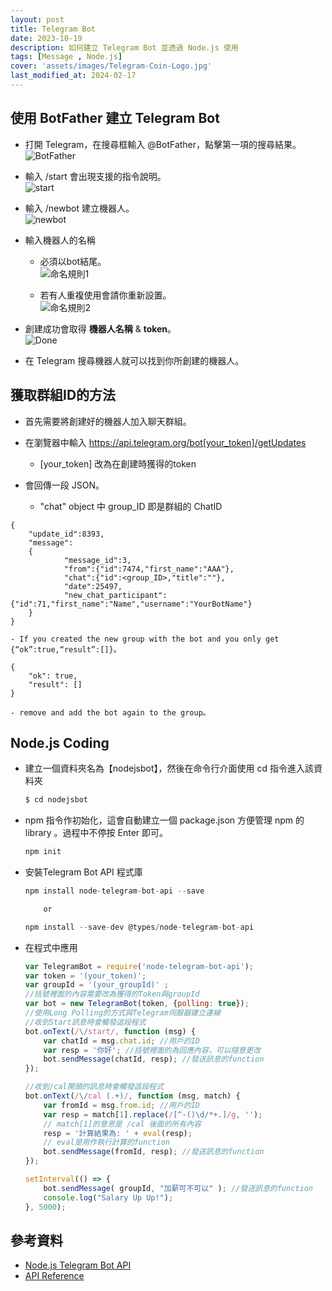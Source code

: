 ```yaml
---
layout: post
title: Telegram Bot
date: 2023-10-19
description: 如何建立 Telegram Bot 並透過 Node.js 使用
tags: [Message , Node.js]
cover: 'assets/images/Telegram-Coin-Logo.jpg'
last_modified_at: 2024-02-17
--- 
```


## 使用 BotFather 建立 Telegram Bot
- 打開 Telegram，在搜尋框輸入 @BotFather，點擊第一項的搜尋結果。  
    ![BotFather](https://hackmd.io/_uploads/Bk5linasp.png)  

- 輸入 /start 會出現支援的指令說明。  
    ![start](https://hackmd.io/_uploads/rJ1_nhToa.png)  

- 輸入 /newbot 建立機器人。  
    ![newbot](https://hackmd.io/_uploads/SJ_Manpsa.png)  
    
- 輸入機器人的名稱  

    - 必須以bot結尾。  
    ![命名規則1](https://hackmd.io/_uploads/ByN41TTsp.png)  
	
    - 若有人重複使用會請你重新設置。  
    ![命名規則2](https://hackmd.io/_uploads/B13E1pTj6.png)  
	

- 創建成功會取得 **機器人名稱** & **token**。  
    ![Done](https://hackmd.io/_uploads/rJkie6Ti6.png)  

- 在 Telegram 搜尋機器人就可以找到你所創建的機器人。  

## 獲取群組ID的方法
- 首先需要將創建好的機器人加入聊天群組。  

- 在瀏覽器中輸入 https://api.telegram.org/bot[your_token]/getUpdates  
    - [your_token] 改為在創建時獲得的token  

- 會回傳一段 JSON。  
    - "chat" object 中 group_ID 即是群組的 ChatID  
```
{
	"update_id":8393,
	"message":
    {
			"message_id":3,
			"from":{"id":7474,"first_name":"AAA"},
			"chat":{"id":<group_ID>,"title":""},
			"date":25497,
			"new_chat_participant":{"id":71,"first_name":"Name","username":"YourBotName"}
    }
}
```
    - If you created the new group with the bot and you only get {“ok”:true,“result”:[]}。  
```
{
	"ok": true,
    "result": []
}
```
    - remove and add the bot again to the group。  
    

## Node.js Coding
- 建立一個資料夾名為【nodejsbot】，然後在命令行介面使用 cd 指令進入該資料夾

	```	js
	$ cd nodejsbot
	```
- npm 指令作初始化，這會自動建立一個 package.json 方便管理 npm 的 library 。過程中不停按 Enter 即可。
	``` js
	npm init
	```
- 安裝Telegram Bot API 程式庫
	``` js
	npm install node-telegram-bot-api --save

		or

	npm install --save-dev @types/node-telegram-bot-api
	```
    
- 在程式中應用  

	``` js
	var TelegramBot = require('node-telegram-bot-api');
	var token = '(your_token)';
	var groupId = '(your_groupId)' ;
	//括號裡面的內容需要改為獲得的Token與groupId
	var bot = new TelegramBot(token, {polling: true});
	//使用Long Polling的方式與Telegram伺服器建立連線
	//收到Start訊息時會觸發這段程式
	bot.onText(/\/start/, function (msg) {
		var chatId = msg.chat.id; //用戶的ID
		var resp = '你好'; //括號裡面的為回應內容，可以隨意更改
		bot.sendMessage(chatId, resp); //發送訊息的function
	});
	
	//收到/cal開頭的訊息時會觸發這段程式
	bot.onText(/\/cal (.+)/, function (msg, match) {
		var fromId = msg.from.id; //用戶的ID
		var resp = match[1].replace(/[^-()\d/*+.]/g, '');
		// match[1]的意思是 /cal 後面的所有內容
		resp = '計算結果為: ' + eval(resp);
		// eval是用作執行計算的function
		bot.sendMessage(fromId, resp); //發送訊息的function
	});

	setInterval(() => {
		bot.sendMessage( groupId, "加薪可不可以" ); //發送訊息的function
		console.log("Salary Up Up!");
	}, 5000);
	```

## 參考資料 
- [Node.js Telegram Bot API](https://github.com/yagop/node-telegram-bot-api)  
- [API Reference](https://github.com/yagop/node-telegram-bot-api/blob/master/doc/api.md)  
